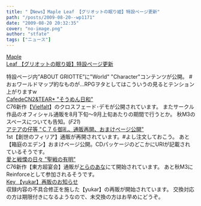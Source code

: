 ```yaml
---
title: "【News】Maple Leaf 【グリオットの眠り姫】特設ページ更新"
path: "/posts/2009-08-20--wp1171"
date: "2009-08-20 20:32:35"
cover: "no-image.png"
author: "stfate"
tags: ["ニュース"]
---
```


<style type="text/css">
<!--
p {white-space: pre-wrap};
-->
</style>

<a class="topics" href="http://www.team-e.co.jp/sp/griotte/" target="_blank">Maple Leaf 【グリオットの眠り姫】特設ページ更新</a>
<div class="news">特設ページ内”ABOUT GRIOTTE”に"World" "Character"コンテンツが公開。
#おぉワールドマップ的なものが…RPGヲタとしてはこういうの見るとテンション上がりますw</div>
<a class="topics" href="http://homepage2.nifty.com/cn2/" target="_blank">CafedeCN2&TEAR* "そうめん日和"</a>
<div class="news">C76新作【<a href="http://mure.sakura.ne.jp/v/" target="_blank">Vielfalt</a>】のクロスフェード･デモが公開されています。
またサークル作品のオフィシャル通販を8月下旬～9月上旬あたりの期間で行うとか。
秋M3のスペースについても告知。(<em>F21</em>)</div>
<a class="topics" href="http://atea.main.jp/" target="_blank">アテアの仔等 "Ｃ７６御礼、通販再開、おまけページ公開"</a>
<div class="news">1st【創世のフィリア】通販が再開されています。#よし注文しておこう。
あと【箱庭のエデン】おまけページ公開。CDパッケージのどこかにURIが記載されているそうです。</div>
<a class="topics" href="http://cobhc.blog40.fc2.com/" target="_blank">愛と戦慄の日々 "聖戦の有明"</a>
<div class="news">C76新作【東方超宴会】通販が<a href="http://www.toranoana.jp/mailorder/article/04/0010/18/44/040010184499.html" target="_blank">とらのあな</a>にて開始されています。
あと秋M3にReinforceとして参加されるそうです。</div>
<a class="topics" href="http://key.visualarts.gr.jp/" target="_blank">Key 【yukar】再販のお知らせ</a>
<div class="news">収録内容の不具合修正を施した【yukar】の再販が開始されています。
交換対応の方は期限付きになるようなので、未交換の方はお早めにどうぞ。</div>
